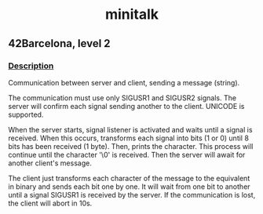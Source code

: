<h1 align="center">minitalk</h1>
<h2>42Barcelona, level 2</h2>
<h3><u>Description</u></h3>
<p>Communication between server and client, sending a message (string).</p>
<p>The communication must use only SIGUSR1 and SIGUSR2 signals. The server will confirm each signal sending another to the client. UNICODE is supported.</p>
<p>When the server starts, signal listener is activated and waits until a signal is received. When this occurs, transforms each signal into bits (1 or 0) until 8 bits has been received (1 byte). Then, prints the character. This process will continue until the character '\0' is received. Then the server will await for another client's message.</p>
<p>The client just transforms each character of the message to the equivalent in binary and sends each bit one by one. It will wait from one bit to another until a signal SIGUSR1 is received by the server. If the communication is lost, the client will abort in 10s.</p>
